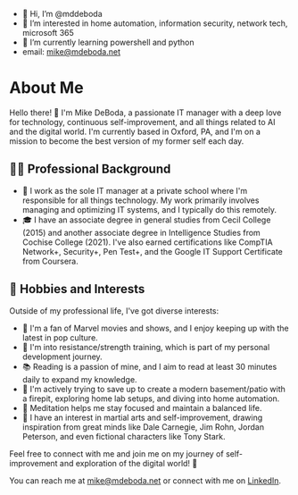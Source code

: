 - 👋 Hi, I’m @mddeboda
- 👀 I’m interested in home automation, information security, network tech, microsoft 365
- 🌱 I’m currently learning powershell and python
- email: mike@mdeboda.net
# About Me

Hello there! 👋 I'm Mike DeBoda, a passionate IT manager with a deep love for technology, continuous self-improvement, and all things related to AI and the digital world. I'm currently based in Oxford, PA, and I'm on a mission to become the best version of my former self each day.

## 🧑‍💻 Professional Background

- 🏢 I work as the sole IT manager at a private school where I'm responsible for all things technology. My work primarily involves managing and optimizing IT systems, and I typically do this remotely.
- 🎓 I have an associate degree in general studies from Cecil College (2015) and another associate degree in Intelligence Studies from Cochise College (2021). I've also earned certifications like CompTIA Network+, Security+, Pen Test+, and the Google IT Support Certificate from Coursera.


## 🌟 Hobbies and Interests

Outside of my professional life, I've got diverse interests:

- 🎥 I'm a fan of Marvel movies and shows, and I enjoy keeping up with the latest in pop culture.
- 💪 I'm into resistance/strength training, which is part of my personal development journey.
- 📚 Reading is a passion of mine, and I aim to read at least 30 minutes daily to expand my knowledge.
- 🏡 I'm actively trying to save up to create a modern basement/patio with a firepit, exploring home lab setups, and diving into home automation.
- 🧘 Meditation helps me stay focused and maintain a balanced life.
- 🥋 I have an interest in martial arts and self-improvement, drawing inspiration from great minds like Dale Carnegie, Jim Rohn, Jordan Peterson, and even fictional characters like Tony Stark.

Feel free to connect with me and join me on my journey of self-improvement and exploration of the digital world! 🚀

You can reach me at [mike@mdeboda.net](mailto:mike@mdeboda.net) or connect with me on [LinkedIn](https://www.linkedin.com/in/michaelddeboda/).

<!---
mddeboda/mddeboda is a ✨ special ✨ repository because its `README.md` (this file) appears on your GitHub profile.
You can click the Preview link to take a look at your changes.
--->
